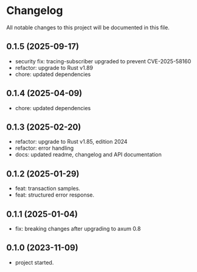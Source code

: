 # Changelog

All notable changes to this project will be documented in this file.

## 0.1.5 (2025-09-17)

* security fix: tracing-subscriber upgraded to prevent CVE-2025-58160
* refactor: upgrade to Rust v1.89
* chore: updated dependencies

## 0.1.4 (2025-04-09)

* chore: updated dependencies

## 0.1.3 (2025-02-20)

* refactor: upgrade to Rust v1.85, edition 2024
* refactor: error handling
* docs: updated readme, changelog and API documentation  

## 0.1.2 (2025-01-29)

* feat: transaction samples.
* feat: structured error response.

## 0.1.1 (2025-01-04)

* fix: breaking changes after upgrading to axum 0.8

## 0.1.0 (2023-11-09)

* project started.
